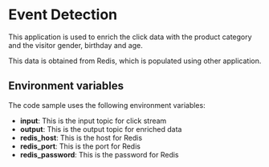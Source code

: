# Event Detection

This application is used to enrich the click data with the product category and the visitor gender, birthday and age.

This data is obtained from Redis, which is populated using other application.

## Environment variables

The code sample uses the following environment variables:

- **input**: This is the input topic for click stream
- **output**: This is the output topic for enriched data
- **redis_host**: This is the host for Redis
- **redis_port**: This is the port for Redis
- **redis_password**: This is the password for Redis
